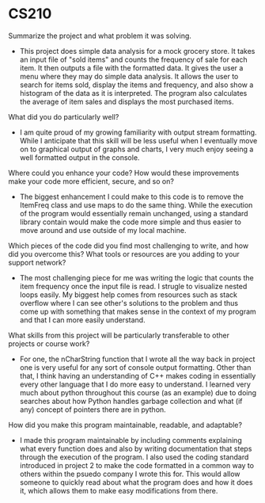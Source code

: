 # CS210

Summarize the project and what problem it was solving.
- This project does simple data analysis for a mock grocery store. It takes an input file of "sold items" and counts the frequency of sale for each item. It then outputs a file with the formatted data. It gives the user a menu where they may do simple data analysis. It allows the user to search for items sold, display the items and frequency, and also show a histogram of the data as it is interpreted. The program also calculates the average of item sales and displays the most purchased items.

What did you do particularly well?
- I am quite proud of my growing familiarity with output stream formatting. While I anticipate that this skill will be less useful when I eventually move on to graphical output of graphs and charts, I very much enjoy seeing a well formatted output in the console.

Where could you enhance your code? How would these improvements make your code more efficient, secure, and so on?
- The biggest enhancement I could make to this code is to remove the ItemFreq class and use maps to do the same thing. While the execution of the program would essentially remain unchanged, using a standard library contain would make the code more simple and thus easier to move around and use outside of my local machine.

Which pieces of the code did you find most challenging to write, and how did you overcome this? What tools or resources are you adding to your support network?
- The most challenging piece for me was writing the logic that counts the item frequency once the input file is read. I strugle to visualize nested loops easily. My biggest help comes from resources such as stack overflow where I can see other's solutions to the problem and thus come up with something that makes sense in the context of my program and that I can more easily understand.

What skills from this project will be particularly transferable to other projects or course work?
- For one, the nCharString function that I wrote all the way back in project one is very useful for any sort of console output formatting. Other than that, I think having an understanding of C++ makes coding in essentially every other language that I do more easy to understand. I learned very much about python throughout this course (as an example) due to doing searches about how Python handles garbage collection and what (if any) concept of pointers there are in python.

How did you make this program maintainable, readable, and adaptable?
- I made this program maintainable by including comments explaining what every function does and also by writing documentation that steps through the execution of the program. I also used the coding standard introduced in project 2 to make the code formatted in a common way to others within the psuedo company I wrote this for. This would allow someone to quickly read about what the program does and how it does it, which allows them to make easy modifications from there.
